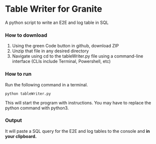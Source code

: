 # Table Writer for Granite
A python script to write an E2E and log table in SQL

### How to download
1. Using the green Code button in github, download ZIP
2. Unzip that file in any desired directory
3. Navigate using cd to the tableWriter.py file using a command-line interface (CLIs include Terminal, Powershell, etc)

### How to run
Run the following command in a terminal.

`python tableWriter.py`

This will start the program with instructions. You may have to replace the python command with python3.

### Output
It will paste a SQL query for the E2E and log tables to the console and **in your clipboard.**